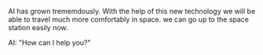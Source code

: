 AI has grown trememdously. With the help of this new technology we will
be able to travel much more comfortably in space. we can go up to the
space station easily now.

AI: "How can I help you?"

